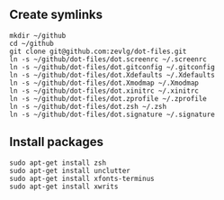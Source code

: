 Create symlinks
---------------

    mkdir ~/github
    cd ~/github
    git clone git@github.com:zevlg/dot-files.git
    ln -s ~/github/dot-files/dot.screenrc ~/.screenrc
    ln -s ~/github/dot-files/dot.gitconfig ~/.gitconfig
    ln -s ~/github/dot-files/dot.Xdefaults ~/.Xdefaults
    ln -s ~/github/dot-files/dot.Xmodmap ~/.Xmodmap
    ln -s ~/github/dot-files/dot.xinitrc ~/.xinitrc
    ln -s ~/github/dot-files/dot.zprofile ~/.zprofile
    ln -s ~/github/dot-files/dot.zsh ~/.zsh
    ln -s ~/github/dot-files/dot.signature ~/.signature

Install packages
----------------

    sudo apt-get install zsh
    sudo apt-get install unclutter
    sudo apt-get install xfonts-terminus
    sudo apt-get install xwrits
